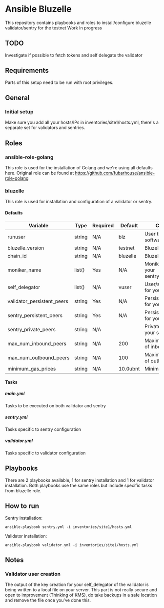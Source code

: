 # Ansible Bluzelle
This repository contains playbooks and roles to install/configure bluzelle validator/sentry for the testnet
Work In progress

## TODO
Investigate if possible to fetch tokens and self delegate the validator

## Requirements
Parts of this setup need to be run with root privileges.

## General

### Initial setup

Make sure you add all your hosts/IPs in inventories/site1/hosts.yml, there's a separate set for validators and sentries.

## Roles

### ansible-role-golang

This role is used for the installation of Golang and we're using all defaults here.
Original role can be found at https://github.com/fubarhouse/ansible-role-golang

### bluzelle

This role is used for installation and configuration of a validator or sentry.

#### Defaults

| Variable                     | Type   | Required  | Default     | Comment                                            |
|------------------------------|--------|-----------|-------------|----------------------------------------------------|
|  runuser                     | string | N/A       | blz         | User that will run software                        |
|  bluzelle_version            | string | N/A       | testnet     | Bluzelle version                                   |
|  chain_id                    | string | N/A       | bluzelle    | Bluzelle chain ID                                  |
|  moniker_name                | list() | Yes       | N/A         | Moniker name of your sentry/validator              |
|  self_delegator              | list() | N/A       | vuser       | User/self_delegator for your validator             |
|  validator_persistent_peers  | string | Yes       | N/A         | Persistent peers for your validator                |
|  sentry_persistent_peers     | string | Yes       | N/A         | Persistent peers for your Sentry                   |
|  sentry_private_peers        | string | N/A       | <empty>     | Private peers for your sentry                      |
|  max_num_inbound_peers       | string | N/A       | 200         | Maximum number of inbound peers                    |
|  max_num_outbound_peers      | string | N/A       | 100         | Maximum number of outbound peers                   |
|  minimum_gas_prices          | string | N/A       | 10.0ubnt    | Minimum gas price                                  |

#### Tasks

##### main.yml

Tasks to be executed on both validator and sentry

##### sentry.yml

Tasks specific to sentry configuration

##### validator.yml

Tasks specific to validator configuration

## Playbooks

There are 2 playbooks available, 1 for sentry installation and 1 for validator installation.
Both playbooks use the same roles but include specific tasks from bluzelle role.

## How to run

Sentry installation:

```
ansible-playbook sentry.yml -i inventories/site1/hosts.yml
```

Validator installation:

```
ansible-playbook validator.yml -i inventories/site1/hosts.yml
```

## Notes

### Validator user creation

The output of the key creation for your self_delegator of the validator is being written to a local file on your server.
This part is not really secure and open to improvement (Thinking of KMS), do take backups in a safe location and remove the file once you've done this.

